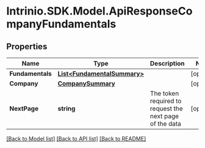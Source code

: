 # Intrinio.SDK.Model.ApiResponseCompanyFundamentals
## Properties

Name | Type | Description | Notes
------------ | ------------- | ------------- | -------------
**Fundamentals** | [**List&lt;FundamentalSummary&gt;**](FundamentalSummary.md) |  | [optional] 
**Company** | [**CompanySummary**](CompanySummary.md) |  | [optional] 
**NextPage** | **string** | The token required to request the next page of the data | [optional] 

[[Back to Model list]](../README.md#documentation-for-models) [[Back to API list]](../README.md#documentation-for-api-endpoints) [[Back to README]](../README.md)

